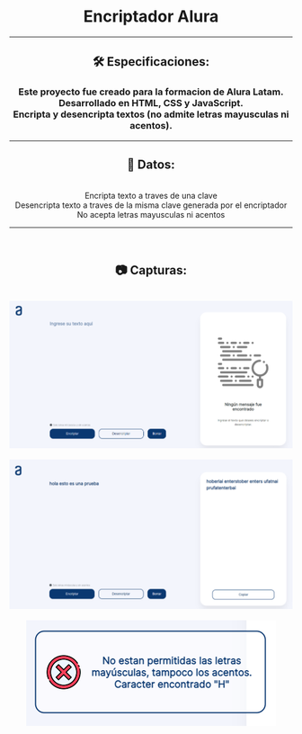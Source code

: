 <div id="titulo" align="center">
    <h1 align="center">Encriptador Alura</h1>
</div>

---

<div id="Caracteristicas" align="center">
    <h2 align="center"> 🛠️ Especificaciones:</h2>
    <h3>
        Este proyecto fue creado para la formacion de Alura Latam. <br>
        Desarrollado en HTML, CSS y JavaScript. <br>
        Encripta y desencripta textos (no admite letras mayusculas ni acentos).
    </h3>
</div>

---

<div id="datos" align="center">
    <h2>💾 Datos:</h2>
    <br>
        Encripta texto a traves de una clave<br>
        Desencripta texto a traves de la misma clave generada por el encriptador<br>
        No acepta letras mayusculas ni acentos<br>
</div>

---

<div id="capturas" align="center">
    <br>
    <h2> 📷 Capturas:</h2>
    <br>
    <img src="https://github.com/elchino8779/ImagenesGitHub/blob/main/EncriptadorAlura/Pantalla1.png?raw=true" alt="Cap1" width="700">
    <br>
    <br>
    <img src="https://github.com/elchino8779/ImagenesGitHub/blob/main/EncriptadorAlura/Pantalla2.png?raw=true" alt="Cap2" width="700">
    <br>
    <br>
    <img src="https://github.com/elchino8779/ImagenesGitHub/blob/main/EncriptadorAlura/Pantalla3.png?raw=true" alt="Cap3">
</div>
